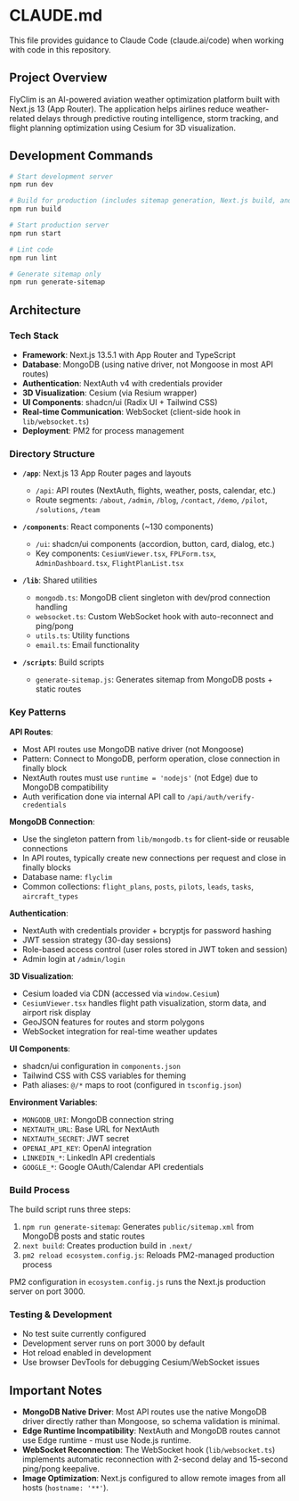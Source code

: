 # CLAUDE.md

This file provides guidance to Claude Code (claude.ai/code) when working with code in this repository.

## Project Overview

FlyClim is an AI-powered aviation weather optimization platform built with Next.js 13 (App Router). The application helps airlines reduce weather-related delays through predictive routing intelligence, storm tracking, and flight planning optimization using Cesium for 3D visualization.

## Development Commands

```bash
# Start development server
npm run dev

# Build for production (includes sitemap generation, Next.js build, and PM2 reload)
npm run build

# Start production server
npm run start

# Lint code
npm run lint

# Generate sitemap only
npm run generate-sitemap
```

## Architecture

### Tech Stack
- **Framework**: Next.js 13.5.1 with App Router and TypeScript
- **Database**: MongoDB (using native driver, not Mongoose in most API routes)
- **Authentication**: NextAuth v4 with credentials provider
- **3D Visualization**: Cesium (via Resium wrapper)
- **UI Components**: shadcn/ui (Radix UI + Tailwind CSS)
- **Real-time Communication**: WebSocket (client-side hook in `lib/websocket.ts`)
- **Deployment**: PM2 for process management

### Directory Structure

- **`/app`**: Next.js 13 App Router pages and layouts
  - `/api`: API routes (NextAuth, flights, weather, posts, calendar, etc.)
  - Route segments: `/about`, `/admin`, `/blog`, `/contact`, `/demo`, `/pilot`, `/solutions`, `/team`

- **`/components`**: React components (~130 components)
  - `/ui`: shadcn/ui components (accordion, button, card, dialog, etc.)
  - Key components: `CesiumViewer.tsx`, `FPLForm.tsx`, `AdminDashboard.tsx`, `FlightPlanList.tsx`

- **`/lib`**: Shared utilities
  - `mongodb.ts`: MongoDB client singleton with dev/prod connection handling
  - `websocket.ts`: Custom WebSocket hook with auto-reconnect and ping/pong
  - `utils.ts`: Utility functions
  - `email.ts`: Email functionality

- **`/scripts`**: Build scripts
  - `generate-sitemap.js`: Generates sitemap from MongoDB posts + static routes

### Key Patterns

**API Routes**:
- Most API routes use MongoDB native driver (not Mongoose)
- Pattern: Connect to MongoDB, perform operation, close connection in finally block
- NextAuth routes must use `runtime = 'nodejs'` (not Edge) due to MongoDB compatibility
- Auth verification done via internal API call to `/api/auth/verify-credentials`

**MongoDB Connection**:
- Use the singleton pattern from `lib/mongodb.ts` for client-side or reusable connections
- In API routes, typically create new connections per request and close in finally blocks
- Database name: `flyclim`
- Common collections: `flight_plans`, `posts`, `pilots`, `leads`, `tasks`, `aircraft_types`

**Authentication**:
- NextAuth with credentials provider + bcryptjs for password hashing
- JWT session strategy (30-day sessions)
- Role-based access control (user roles stored in JWT token and session)
- Admin login at `/admin/login`

**3D Visualization**:
- Cesium loaded via CDN (accessed via `window.Cesium`)
- `CesiumViewer.tsx` handles flight path visualization, storm data, and airport risk display
- GeoJSON features for routes and storm polygons
- WebSocket integration for real-time weather updates

**UI Components**:
- shadcn/ui configuration in `components.json`
- Tailwind CSS with CSS variables for theming
- Path aliases: `@/*` maps to root (configured in `tsconfig.json`)

**Environment Variables**:
- `MONGODB_URI`: MongoDB connection string
- `NEXTAUTH_URL`: Base URL for NextAuth
- `NEXTAUTH_SECRET`: JWT secret
- `OPENAI_API_KEY`: OpenAI integration
- `LINKEDIN_*`: LinkedIn API credentials
- `GOOGLE_*`: Google OAuth/Calendar API credentials

### Build Process

The build script runs three steps:
1. `npm run generate-sitemap`: Generates `public/sitemap.xml` from MongoDB posts and static routes
2. `next build`: Creates production build in `.next/`
3. `pm2 reload ecosystem.config.js`: Reloads PM2-managed production process

PM2 configuration in `ecosystem.config.js` runs the Next.js production server on port 3000.

### Testing & Development

- No test suite currently configured
- Development server runs on port 3000 by default
- Hot reload enabled in development
- Use browser DevTools for debugging Cesium/WebSocket issues

## Important Notes

- **MongoDB Native Driver**: Most API routes use the native MongoDB driver directly rather than Mongoose, so schema validation is minimal.
- **Edge Runtime Incompatibility**: NextAuth and MongoDB routes cannot use Edge runtime - must use Node.js runtime.
- **WebSocket Reconnection**: The WebSocket hook (`lib/websocket.ts`) implements automatic reconnection with 2-second delay and 15-second ping/pong keepalive.
- **Image Optimization**: Next.js configured to allow remote images from all hosts (`hostname: '**'`).

